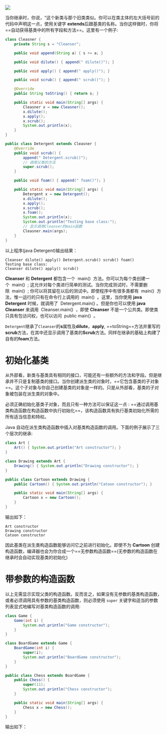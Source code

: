 ![](https://gitee.com/codebysandwich/source/raw/master/picgo/2022-09/20220929015058.png)

当你继承时，你说，“这个新类与那个旧类类似。你可以在类主体的左大括号前的代码中声明这一点，使用关键字 **extends**后跟基类的名称。当你这样做时，你将==自动获得基类中的所有字段和方法==。这里有一个例子:

```java
class Cleasner {
    private String s = "Cleanser";

    public void append(String a) { s += a; }

    public void dilute() { append(" dilute()"); }

    public void apply() { append(" apply()"); }

    public void scrub() { append(" scrub()"); }

    @Override
    public String toString() { return s; }

    public static void main(String[] args) {
        Cleasner x = new Cleasner();
        x.dilute();
        x.apply();
        x.scrub();
        System.out.println(x);
    }
}

public class Detergent extends Cleasner {
    @Override
    public void scrub() {
        append(" Detergent.scrub()");
        // 调用父类的方法
        super.scrub();
    }

    public void foam() { append(" foam()"); }

    public static void main(String[] args) {
        Detergent x = new Detergent();
        x.dilute();
        x.apply();
        x.scrub();
        x.foam();
        System.out.println(x);
        System.out.println("Testing base class:");
        // 显示调用Cleanser的main函数
        Cleasner.main(args);
    }
}
```
以上程序(java Detergent)输出结果：
```
Cleanser dilute() apply() Detergent.scrub() scrub() foam()
Testing base class:
Cleanser dilute() apply() scrub()
```

**Cleanser** 和 **Detergent** 都包含一个  main()  方法。你可以为每个类创建一个  main()  ; 这允许对每个类进行简单的测试。当你完成测试时，不需要删除  main()  ; 你可以将其留在以后的测试中。即使程序中有很多类都有  main()  方法，惟一运行的只有在命令行上调用的  main()  。这里，当你使用 **java Detergent** 时候，就调用了  Detergent.main() 。但是你也可以使用 **java Cleanser** 来调用  Cleanser.main()  ，即使 **Cleanser** 不是一个公共类。即使类只具有包访问权，也可以访问  public main()  。

`Detergent`继承了`Cleanser`的**s**属性及**dilute**，**apply**, ==toString==方法并重写的**scrub**方法，在其中还显示调用了基类的**Scrub**方法。同样在继承的基础上构建了自有的**foam**方法。

# 初始化基类
从外部看，新类与基类具有相同的接口，可能还有一些额外的方法和字段。但是继承并不只是复制基类的接口。当你创建派生类的对象时，==它包含基类的子对象==。这个子对象与你自己创建基类的对象是一样的。只是从外部看，基类的子对象被包装在派生类的对象中。

必须正确初始化基类子对象，而且只有一种方法可以保证这一点 : ==通过调用基类构造函数在构造函数中执行初始化==，该构造函数具有执行基类初始化所需的所有适当信息和特权。

Java 自动在派生类构造函数中插入对基类构造函数的调用。下面的例子展示了三个层次的继承:

```java
class Art {
    Art() { System.out.println("Art constructor"); }
}

class Drawing extends Art {
    Drawing() { System.out.println("Drawing constructor"); }
}

public class Cartoon extends Drawing {
    public Cartoon() { System.out.println("Catoon constructor"); }

    public static void main(String[] args) {
        Cartoon x = new Cartoon();
    }
}
```

输出如下：
```
Art constructor
Drawing constructor
Catoon constructor
```

因此基类在派生类构造函数能够访问它之前进行初始化。即使不为 **Cartoon** 创建构造函数，编译器也会为你合成一个==无参数构造函数==(无参数的构造函数在继承时会自动实现基类的初始化)

# 带参数的构造函数
以上无需显示实现父类的构造函数。反而言之，如果没有无参数的基类构造函数，或者必须调用具有参数的基类构造函数，则必须使用 `super` 关键字和适当的参数列表显式地编写对基类构造函数的调用:

```java
class Game {
    Game(int i) {
        System.out.println("Game constructor");
    }
}

class BoardGame extends Game {
    BoardGame(int i) {
        super(i);
        System.out.println("BoardGame constructor");
    }
}

public class Chess extends BoardGame {
    public Chess() {
        super(11);
        System.out.println("Chess constructor");
    }

    public static void main(String[] args) {
        Chess x = new Chess();
    }
}
```

输出如下：
```

```